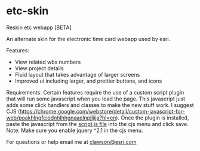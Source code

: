 # etc-skin
Reskin etc webapp
[BETA]

An alternate skin for the electronic time card webapp used by esri.

Features:
- View related wbs numbers
- View project details
- Fluid layout that takes advantage of larger screens
- Improved ui including larger, and prettier buttons, and icons

Requirements: Certain features require the use of a custom script plugin that will run some javascript when you load the page. This javascript just adds some click handlers and classes to make the new stuff work. I suggest CJS (https://chrome.google.com/webstore/detail/custom-javascript-for-web/poakhlngfciodnhlhhgnaaelnpjljija?hl=en). Once the plugin is installed, paste the javascript from the [script.js file](script.js) into the cjs menu and click save. Note: Make sure you enable jquery ^2.1 in the cjs menu.

For questions or help email me at clawson@esri.com
